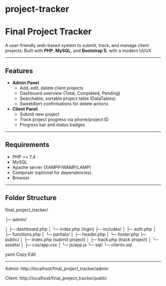 # project-tracker
# Final Project Tracker

A user-friendly web-based system to submit, track, and manage client projects. Built with **PHP**, **MySQL**, and **Bootstrap 5**, with a modern UI/UX

---

## Features

- **Admin Panel**
  - Add, edit, delete client projects
  - Dashboard overview (Total, Completed, Pending)
  - Searchable, sortable project table (DataTables)
  - SweetAlert confirmations for delete actions
- **Client Panel**
  - Submit new project
  - Track project progress via phone/project ID
  - Progress bar and status badges

---

## Requirements

- PHP >= 7.4
- MySQL 
- Apache server (XAMPP/WAMP/LAMP)
- Composer (optional for dependencies)
- Browser

---

## Folder Structure

final_project_tracker/

├─ admin/

│ ├─ dashboard.php
│ └─ index.php (login)
├─ includes/
│ ├─ auth.php
│ ├─ functions.php
│ └─ partials/
│ ├─ header.php
│ └─ footer.php
├─ public/
│ ├─ index.php (submit project)
│ ├─ track.php (track project)
│ └─ assets/
│ ├─ css/app.css
│ └─ js/app.js
└─ sql/
└─ clients.sql

yaml
Copy
Edit

---


Admin: http://localhost/final_project_tracker/admin

Client: http://localhost/final_project_tracker/public
